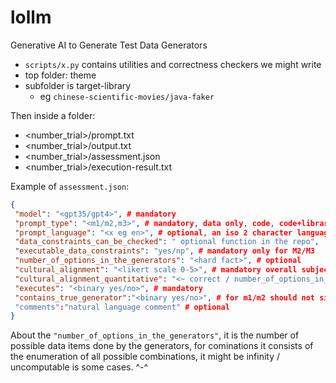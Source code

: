 # lollm
Generative AI to Generate Test Data Generators

* `scripts/x.py` contains utilities and correctness checkers we might write
* top folder: theme
* subfolder is target-library
  * eg `chinese-scientific-movies/java-faker`

Then inside a folder:
* <number_trial>/prompt.txt
* <number_trial>/output.txt
* <number_trial>/assessment.json
* <number_trial>/execution-result.txt

Example of `assessment.json`:
```json
{
 "model": "<gpt35/gpt4>", # mandatory
 "prompt_type": "<m1/m2,m3>", # mandatory, data only, code, code+library
 "prompt_language": "<x eg en>", # optional, an iso 2 character language symbol, eg "en" or "sv"
 "data_constraints_can_be_checked": " optional function in the repo",
 "executable_data_constraints": "yes/np", # mandatory only for M2/M3
 "number_of_options_in_the_generators": "<hard fact>", # optional
 "cultural_alignment": "<likert scale 0-5>", # mandatory overall subjective assessment with expertise
 "cultural_alignment_quantitative": "<~ correct / number_of_options_in_the_generators", # optional
 "executes": "<binary yes/no>", # mandatory
 "contains_true_generator":"<binary yes/no>", # for m1/m2 should not simply configure the library https://gist.github.com/monperrus/744141e76501643c5970e1df0cfa00e4
 "comments":"natural language comment" # optional
}
```

About the `"number_of_options_in_the_generators"`, it is the number of possible data items done by the generators, for cominations it consists of the  enumeration of all possible combinations, it might be infinity / uncomputable is some cases. ^-^

